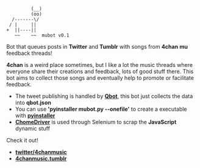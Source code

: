 ```
         (__)
         (oo)
  /-------\/
 / |     ||
+  ||----||
   ~~    ~~  mubot v0.1
```

Bot that queues posts in **Twitter** and **Tumblr** with songs from **4chan** **mu** feedback threads!

**4chan** is a weird place sometimes, but I like a lot the music threads where everyone share their creations and feedback, lots of good stuff there. This bot aims to collect those songs and eventually help to promote or facilitate feedback.

* The tweet publishing is handled by **[Qbot](https://github.com/alvivar/qbot)**, this bot just collects the data into **qbot.json**
* You can use **'pyinstaller mubot.py --onefile'** to create a executable with **[pyinstaller](https://www.pyinstaller.org/)**
* **[ChomeDriver](https://sites.google.com/a/chromium.org/chromedriver/)** is used through Selenium to scrap the **JavaScript** dynamic stuff

Check it out!

* **[twitter/4chanmusic](https://twitter.com/4chanmusic)**
* **[4chanmusic.tumblr](https://twitter.com/4chanmusic)**
